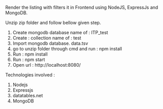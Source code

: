 Render the listing with filters it in Frontend using NodeJS, ExpressJs and MongoDB.

Unzip zip folder and follow bellow given step.

1. Create mongodb database name of : ITP_test
2. Create : collection name of : test
3. Import mongodb database. data.tsv
4. go to unzip folder through cmd and run : npm install
5. Run : npm install
6. Run : npm start
7. Open url : http://localhost:8080/

Technologies involved :
1. Nodejs
2. Expressjs
3. datatables.net
4. MongoDB

